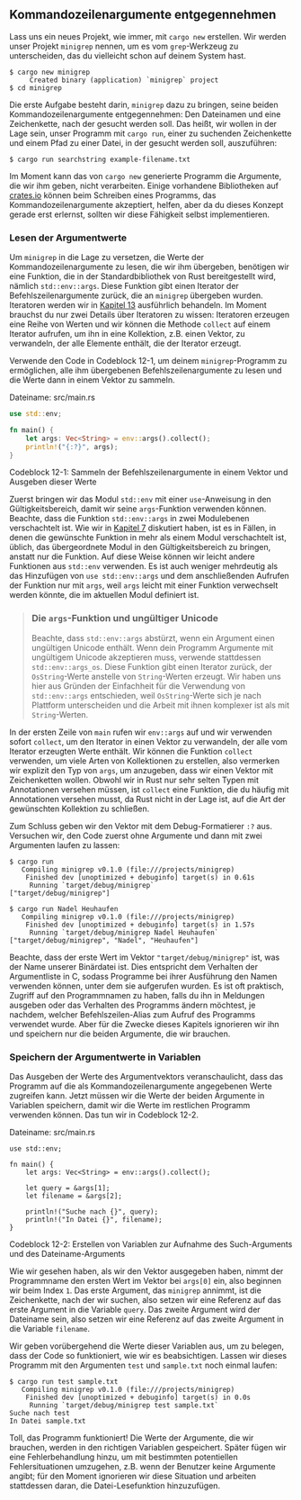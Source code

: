 ## Kommandozeilenargumente entgegennehmen

Lass uns ein neues Projekt, wie immer, mit `cargo new` erstellen. Wir werden
unser Projekt `minigrep` nennen, um es vom `grep`-Werkzeug zu unterscheiden,
das du vielleicht schon auf deinem System hast.

```console
$ cargo new minigrep
     Created binary (application) `minigrep` project
$ cd minigrep
```

Die erste Aufgabe besteht darin, `minigrep` dazu zu bringen, seine beiden
Kommandozeilenargumente entgegennehmen: Den Dateinamen und eine Zeichenkette,
nach der gesucht werden soll. Das heißt, wir wollen in der Lage sein, unser
Programm mit `cargo run`, einer zu suchenden Zeichenkette und einem Pfad zu
einer Datei, in der gesucht werden soll, auszuführen:

```console
$ cargo run searchstring example-filename.txt
```

Im Moment kann das von `cargo new` generierte Programm die Argumente, die wir
ihm geben, nicht verarbeiten. Einige vorhandene Bibliotheken auf
[crates.io][crates-io] können beim Schreiben eines Programms, das
Kommandozeilenargumente akzeptiert, helfen, aber da du dieses Konzept gerade
erst erlernst, sollten wir diese Fähigkeit selbst implementieren.

### Lesen der Argumentwerte

Um `minigrep` in die Lage zu versetzen, die Werte der Kommandozeilenargumente
zu lesen, die wir ihm übergeben, benötigen wir eine Funktion, die in der
Standardbibliothek von Rust bereitgestellt wird, nämlich `std::env::args`.
Diese Funktion gibt einen Iterator der Befehlszeilenargumente zurück, die an
`minigrep` übergeben wurden. Iteratoren werden wir in [Kapitel 13][ch13]
ausführlich behandeln. Im Moment brauchst du nur zwei Details über Iteratoren
zu wissen: Iteratoren erzeugen eine Reihe von Werten und wir können die Methode
`collect` auf einem Iterator aufrufen, um ihn in eine Kollektion, z.B. einen
Vektor, zu verwandeln, der alle Elemente enthält, die der Iterator erzeugt.

Verwende den Code in Codeblock 12-1, um deinem `minigrep`-Programm zu
ermöglichen, alle ihm übergebenen Befehlszeilenargumente zu lesen und die Werte
dann in einem Vektor zu sammeln.

<span class="filename">Dateiname: src/main.rs</span>

```rust
use std::env;

fn main() {
    let args: Vec<String> = env::args().collect();
    println!("{:?}", args);
}
```

<span class="caption">Codeblock 12-1: Sammeln der Befehlszeilenargumente in
einem Vektor und Ausgeben dieser Werte</span>

Zuerst bringen wir das Modul `std::env` mit einer `use`-Anweisung in den
Gültigkeitsbereich, damit wir seine `args`-Funktion verwenden können. Beachte,
dass die Funktion `std::env::args` in zwei Modulebenen verschachtelt ist. Wie
wir in [Kapitel 7][ch7-idiomatic-use] diskutiert haben, ist es in Fällen, in
denen die gewünschte Funktion in mehr als einem Modul verschachtelt ist,
üblich, das übergeordnete Modul in den Gültigkeitsbereich zu bringen, anstatt
nur die Funktion. Auf diese Weise können wir leicht andere Funktionen aus
`std::env` verwenden. Es ist auch weniger mehrdeutig als das Hinzufügen von
`use std::env::args` und dem anschließenden Aufrufen der Funktion nur mit
`args`, weil `args` leicht mit einer Funktion verwechselt werden könnte, die im
aktuellen Modul definiert ist.

> ### Die `args`-Funktion und ungültiger Unicode
>
> Beachte, dass `std::env::args` abstürzt, wenn ein Argument einen ungültigen
> Unicode enthält. Wenn dein Programm Argumente mit ungültigem Unicode
> akzeptieren muss, verwende stattdessen `std::env::args_os`. Diese Funktion
> gibt einen Iterator zurück, der `OsString`-Werte anstelle von `String`-Werten
> erzeugt. Wir haben uns hier aus Gründen der Einfachheit für die Verwendung
> von `std::env::args` entschieden, weil `OsString`-Werte sich je nach
> Plattform unterscheiden und die Arbeit mit ihnen komplexer ist als mit
> `String`-Werten.

In der ersten Zeile von `main` rufen wir `env::args` auf und wir verwenden
sofort `collect`, um den Iterator in einen Vektor zu verwandeln, der alle vom
Iterator erzeugten Werte enthält. Wir können die Funktion `collect` verwenden,
um viele Arten von Kollektionen zu erstellen, also vermerken wir explizit den
Typ von `args`, um anzugeben, dass wir einen Vektor mit Zeichenketten wollen.
Obwohl wir in Rust nur sehr selten Typen mit Annotationen versehen müssen, ist
`collect` eine Funktion, die du häufig mit Annotationen versehen musst, da Rust
nicht in der Lage ist, auf die Art der gewünschten Kollektion zu schließen.

Zum Schluss geben wir den Vektor mit dem Debug-Formatierer `:?` aus. Versuchen
wir, den Code zuerst ohne Argumente und dann mit zwei Argumenten laufen zu
lassen:

```console
$ cargo run
   Compiling minigrep v0.1.0 (file:///projects/minigrep)
    Finished dev [unoptimized + debuginfo] target(s) in 0.61s
     Running `target/debug/minigrep`
["target/debug/minigrep"]
```

```console
$ cargo run Nadel Heuhaufen
   Compiling minigrep v0.1.0 (file:///projects/minigrep)
    Finished dev [unoptimized + debuginfo] target(s) in 1.57s
     Running `target/debug/minigrep Nadel Heuhaufen`
["target/debug/minigrep", "Nadel", "Heuhaufen"]
```

Beachte, dass der erste Wert im Vektor `"target/debug/minigrep"` ist, was der
Name unserer Binärdatei ist. Dies entspricht dem Verhalten der Argumentliste in
C, sodass Programme bei ihrer Ausführung den Namen verwenden können, unter dem
sie aufgerufen wurden. Es ist oft praktisch, Zugriff auf den Programmnamen zu
haben, falls du ihn in Meldungen ausgeben oder das Verhalten des Programms
ändern möchtest, je nachdem, welcher Befehlszeilen-Alias zum Aufruf des
Programms verwendet wurde. Aber für die Zwecke dieses Kapitels ignorieren wir
ihn und speichern nur die beiden Argumente, die wir brauchen.

### Speichern der Argumentwerte in Variablen

Das Ausgeben der Werte des Argumentvektors veranschaulicht, dass das Programm
auf die als Kommandozeilenargumente angegebenen Werte zugreifen kann. Jetzt
müssen wir die Werte der beiden Argumente in Variablen speichern, damit wir die
Werte im restlichen Programm verwenden können. Das tun wir in Codeblock 12-2.

<span class="filename">Dateiname: src/main.rs</span>

```rust,should_panic
use std::env;

fn main() {
    let args: Vec<String> = env::args().collect();

    let query = &args[1];
    let filename = &args[2];

    println!("Suche nach {}", query);
    println!("In Datei {}", filename);
}
```

<span class="caption">Codeblock 12-2: Erstellen von Variablen zur Aufnahme des
Such-Arguments und des Dateiname-Arguments</span>

Wie wir gesehen haben, als wir den Vektor ausgegeben haben, nimmt der
Programmname den ersten Wert im Vektor bei `args[0]` ein, also beginnen wir
beim Index `1`. Das erste Argument, das `minigrep` annimmt, ist die
Zeichenkette, nach der wir suchen, also setzen wir eine Referenz auf das erste
Argument in die Variable `query`. Das zweite Argument wird der Dateiname sein,
also setzen wir eine Referenz auf das zweite Argument in die Variable
`filename`.

Wir geben vorübergehend die Werte dieser Variablen aus, um zu belegen, dass der
Code so funktioniert, wie wir es beabsichtigen. Lassen wir dieses Programm mit
den Argumenten `test` und `sample.txt` noch einmal laufen:

```console
$ cargo run test sample.txt
   Compiling minigrep v0.1.0 (file:///projects/minigrep)
    Finished dev [unoptimized + debuginfo] target(s) in 0.0s
     Running `target/debug/minigrep test sample.txt`
Suche nach test
In Datei sample.txt
```

Toll, das Programm funktioniert! Die Werte der Argumente, die wir brauchen,
werden in den richtigen Variablen gespeichert. Später fügen wir eine
Fehlerbehandlung hinzu, um mit bestimmten potentiellen Fehlersituationen
umzugehen, z.B. wenn der Benutzer keine Argumente angibt; für den Moment
ignorieren wir diese Situation und arbeiten stattdessen daran, die
Datei-Lesefunktion hinzuzufügen.

[ch13]: ch13-00-functional-features.html
[ch7-idiomatic-use]:
ch07-04-bringing-paths-into-scope-with-the-use-keyword.html#idiomatische-use-pfade-erstellen
[crates-io]: https://crates.io/
